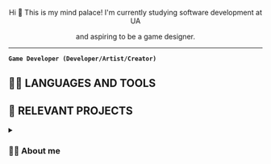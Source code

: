 
<div align="center">
  <p>Hi 👋 This is my mind palace! I'm currently studying software development at UA</p>
  <p>and aspiring to be a game designer.</p>
</div>

---

**`Game Developer (Developer/Artist/Creator)`**

## 📜🔧 LANGUAGES AND TOOLS

## 💾 RELEVANT PROJECTS

<details>
  <summary>
    <h3>🧙‍♂️ About me</h3>
  </summary>
</details>
